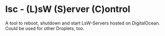 # lsc - (L)sW (S)erver (C)ontrol
A tool to reboot, shutdown and start LsW-Servers hosted on DigitalOcean. Could be used for other Droplets, too.